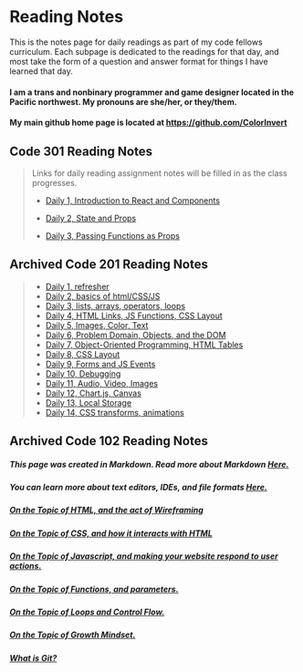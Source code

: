 # Reading Notes

 This is the notes page for daily readings as part of my code fellows curriculum. Each subpage is dedicated to the readings for that day, and most take the form of a question and answer format for things I have learned that day.

#### I am a trans and nonbinary programmer and game designer located in the Pacific northwest. My pronouns are she/her, or they/them.

#### My main github home page is located at <https://github.com/ColorInvert>

## Code 301 Reading Notes
> Links for daily reading assignment notes will be filled in as the class progresses.
>
>- [Daily 1, Introduction to React and Components](https://colorinvert.github.io/reading-notes/301-01)
>
>- [Daily 2, State and Props](https://colorinvert.github.io/reading-notes/301-02)
>
>- [Daily 3, Passing Functions as Props](https://colorinvert.github.io/reading-notes/301-03)


## Archived Code 201 Reading Notes

>- [Daily 1, refresher](https://colorinvert.github.io/reading-notes/class-01)
>- [Daily 2, basics of html/CSS/JS](https://colorinvert.github.io/reading-notes/class-02)
>- [Daily 3, lists, arrays, operators, loops](https://colorinvert.github.io/reading-notes/class-03)
>- [Daily 4, HTML Links, JS Functions, CSS Layout](https://colorinvert.github.io/reading-notes/class-04)
>- [Daily 5, Images, Color, Text](https://colorinvert.github.io/reading-notes/class-05)
>- [Daily 6, Problem Domain, Objects, and the DOM](https://colorinvert.github.io/reading-notes/class-06)
>- [Daily 7, Object-Oriented Programming, HTML Tables](https://colorinvert.github.io/reading-notes/class-07)
>- [Daily 8, CSS Layout](https://colorinvert.github.io/reading-notes/class-08)
>- [Daily 9, Forms and JS Events](https://colorinvert.github.io/reading-notes/class-09)
>- [Daily 10, Debugging](https://colorinvert.github.io/reading-notes/class-10)
>- [Daily 11, Audio, Video, Images](https://colorinvert.github.io/reading-notes/class-11)
>- [Daily 12, Chart.js, Canvas](https://colorinvert.github.io/reading-notes/class-12)
>- [Daily 13, Local Storage](https://colorinvert.github.io/reading-notes/class-13)
>- [Daily 14, CSS transforms, animations](https://colorinvert.github.io/reading-notes/class-14)

## Archived Code 102 Reading Notes

##### This page was created in Markdown. Read more about Markdown [Here.](https://colorinvert.github.io/reading-notes/About-Markdown)

##### You can learn more about text editors, IDEs, and file formats [Here.](https://colorinvert.github.io/reading-notes/Choosing-A-Text-Editor)

##### [On the Topic of HTML, and the act of Wireframing](https://colorinvert.github.io/reading-notes/Html-And-Wireframes)

##### [On the Topic of CSS, and how it interacts with HTML](https://colorinvert.github.io/reading-notes/CSS)

##### [On the Topic of Javascript, and making your website respond to user actions.](https://colorinvert.github.io/reading-notes/Javascript)

##### [On the Topic of Functions, and parameters.](https://colorinvert.github.io/reading-notes/Functions)

##### [On the Topic of Loops and Control Flow.](https://colorinvert.github.io/reading-notes/Loops)

##### [On the Topic of Growth Mindset.](https://colorinvert.github.io/reading-notes/Growth-Mindset)

##### [What is Git?](https://colorinvert.github.io/reading-notes/What-Is-Git)

